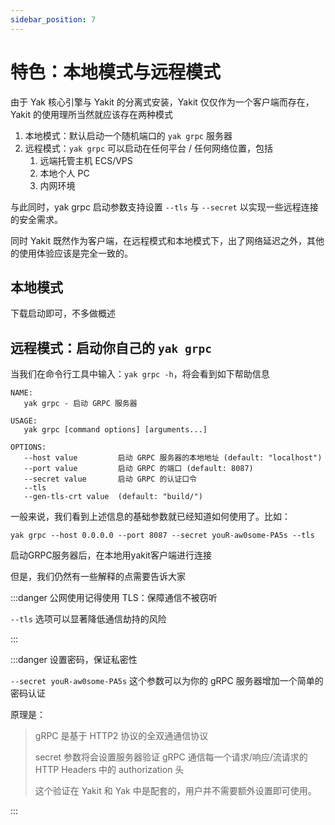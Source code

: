 ```yaml
---
sidebar_position: 7
---
```


# 特色：本地模式与远程模式

由于 Yak 核心引擎与 Yakit 的分离式安装，Yakit 仅仅作为一个客户端而存在，Yakit 的使用理所当然就应该存在两种模式

1. 本地模式：默认启动一个随机端口的 `yak grpc` 服务器
1. 远程模式：`yak grpc` 可以启动在任何平台 / 任何网络位置，包括
    1. 远端托管主机 ECS/VPS
    1. 本地个人 PC
    1. 内网环境

与此同时，yak grpc 启动参数支持设置 `--tls` 与 `--secret` 以实现一些远程连接的安全需求。

同时 Yakit 既然作为客户端，在远程模式和本地模式下，出了网络延迟之外，其他的使用体验应该是完全一致的。

## 本地模式

下载启动即可，不多做概述

## 远程模式：启动你自己的 `yak grpc`

当我们在命令行工具中输入：`yak grpc -h`，将会看到如下帮助信息

```
NAME:
   yak grpc - 启动 GRPC 服务器

USAGE:
   yak grpc [command options] [arguments...]

OPTIONS:
   --host value         启动 GRPC 服务器的本地地址 (default: "localhost")
   --port value         启动 GRPC 的端口 (default: 8087)
   --secret value       启动 GRPC 的认证口令
   --tls
   --gen-tls-crt value  (default: "build/")
```

一般来说，我们看到上述信息的基础参数就已经知道如何使用了。比如：
```
yak grpc --host 0.0.0.0 --port 8087 --secret youR-aw0some-PA5s --tls
```
启动GRPC服务器后，在本地用yakit客户端进行连接

但是，我们仍然有一些解释的点需要告诉大家

:::danger 公网使用记得使用 TLS：保障通信不被窃听

`--tls` 选项可以显著降低通信劫持的风险

:::

:::danger 设置密码，保证私密性

`--secret youR-aw0some-PA5s` 这个参数可以为你的 gRPC 服务器增加一个简单的密码认证

原理是：
> gRPC 是基于 HTTP2 协议的全双通通信协议
>
> secret 参数将会设置服务器验证 gRPC 通信每一个请求/响应/流请求的 HTTP Headers 中的 authorization 头
>
> 这个验证在 Yakit 和 Yak 中是配套的，用户并不需要额外设置即可使用。

:::



